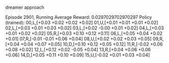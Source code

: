 dreamer approach


Episode 2901, Running Average Reward: 0.0297029702970297
Policy (trained):
00,L,[+0.03 +0.02 +0.02 +0.02] 01,U,[+0.01 +0.01 +0.01 +0.02] 02,L,[+0.03 +0.01 +0.03 +0.02] 03,L,[+0.02 -0.00 +0.01 +0.02]
04,L,[+0.03 +0.01 +0.02 +0.02] 05,R,[+0.03 +0.10 +0.12 +0.11] 06,L,[+0.05 +0.04 +0.02 +0.01] 07,R,[-0.01 -0.01 +0.06 +0.04]
08,U,[+0.02 +0.02 +0.03 +0.05] 09,R,[+0.04 +0.04 +0.07 +0.05] 10,D,[+0.10 +0.12 +0.05 +0.12] 11,R,[-0.02 +0.06 +0.08 +0.02]
12,L,[+0.12 +0.02 -0.05 +0.04] 13,R,[+0.04 +0.06 +0.06 +0.06] 14,D,[+0.05 +0.11 +0.10 +0.09] 15,U,[-0.02 +0.01 +0.03 +0.04]